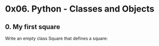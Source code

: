 # 0x06. Python - Classes and Objects
## 0. My first square
Write an empty class Square that defines a square:
